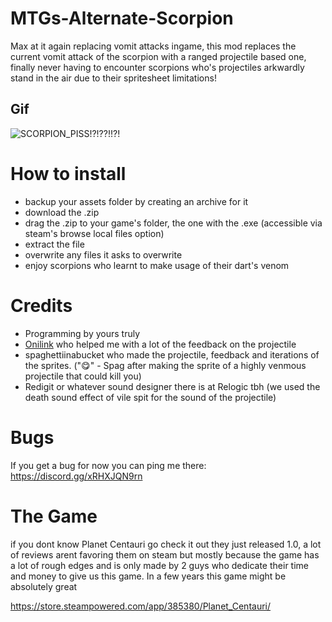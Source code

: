 # MTGs-Alternate-Scorpion
Max at it again replacing vomit attacks ingame, this mod replaces the current vomit attack of the scorpion with a ranged projectile based one, finally never having to encounter scorpions who's projectiles arkwardly stand in the air due to their spritesheet limitations!

## Gif

![SCORPION_PISS!?!??!!?!](https://github.com/user-attachments/assets/956abc5b-6db4-4ba8-9dc4-8db99df2cc4c)

# How to install 
- backup your assets folder by creating an archive for it
- download the .zip
- drag the .zip to your game's folder, the one with the .exe (accessible via steam's browse local files option)
- extract the file
- overwrite any files it asks to overwrite
- enjoy scorpions who learnt to make usage of their dart's venom

# Credits
- Programming by yours truly 
- [Onilink](http://ic.onidev.fr/en/index.html) who helped me with a lot of the feedback on the projectile
- spaghettiinabucket who made the projectile, feedback and iterations of the sprites. (":yum:" - Spag after making the sprite of a highly venmous projectile that could kill you)
- Redigit or whatever sound designer there is at Relogic tbh (we used the death sound effect of vile spit for the sound of the projectile)

# Bugs
If you get a bug for now you can ping me there: https://discord.gg/xRHXJQN9rn

# The Game
if you dont know Planet Centauri go check it out they just released 1.0, a lot of reviews arent favoring them on steam but mostly because the game has a lot of rough edges and is only made by 2 guys who dedicate their time and money to give us this game. In a few years this game might be absolutely great 

https://store.steampowered.com/app/385380/Planet_Centauri/
